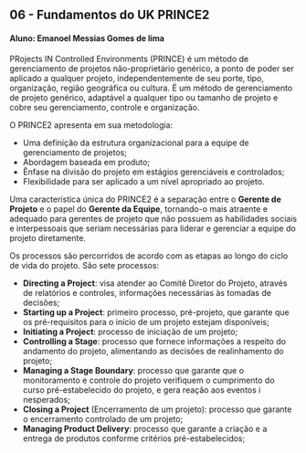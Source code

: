 ## 06 - Fundamentos do UK PRINCE2
#### Aluno: Emanoel Messias Gomes de lima
PRojects IN Controlled Environments (PRINCE) é um método de gerenciamento de projetos não-proprietário genérico,
a ponto de poder ser aplicado a qualquer projeto, independentemente de seu porte, tipo, organização,
região geográfica ou cultura. É um método de gerenciamento de projeto genérico, adaptável a qualquer tipo ou tamanho de projeto e 
cobre seu gerenciamento, controle e organização.

O PRINCE2 apresenta em sua metodologia:

- Uma definição da estrutura organizacional para a equipe de gerenciamento de projetos;
- Abordagem baseada em produto;
- Ênfase na divisão do projeto em estágios gerenciáveis e controlados;
- Flexibilidade para ser aplicado a um nível apropriado ao projeto.

Uma característica única do PRINCE2 é a separação entre o **Gerente de Projeto** e o papel do **Gerente da Equipe**, 
tornando-o mais atraente e adequado para gerentes de projeto que não possuem as habilidades sociais e interpessoais 
que seriam necessárias para liderar e gerenciar a equipe do projeto diretamente.

Os processos são percorridos de acordo com as etapas ao longo do ciclo de vida do projeto. São sete processos:
- **Directing a Project**: visa atender ao Comitê Diretor do Projeto, através de 
relatórios e controles, informações necessárias às tomadas de decisões;
- **Starting up a Project**: primeiro processo, pré-projeto, que garante que os 
pré-requisitos para o início de um projeto estejam disponíveis;
- **Initiating a Project**: processo de iniciação de um projeto;
- **Controlling a Stage**: processo que fornece informações a respeito do andamento do 
projeto, alimentando as decisões de realinhamento do projeto;
- **Managing a Stage Boundary**: processo que garante que o monitoramento 
e controle do projeto verifiquem o cumprimento do curso pré-estabelecido do projeto, e gera reação aos eventos i
nesperados;
- **Closing a Project** (Encerramento de um projeto): processo que garante o encerramento controlado de um projeto;
- **Managing Product Delivery**: processo que garante a criação e a entrega 
de produtos conforme critérios pré-estabelecidos;
